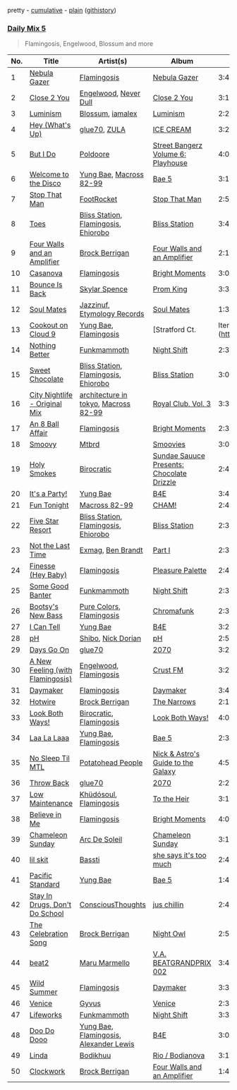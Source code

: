 pretty - [cumulative](/playlists/cumulative/Daily%20Mix%205.md) - [plain](/playlists/plain/37i9dQZF1E36TO0q54WsJv) ([githistory](https://github.githistory.xyz/vitokorn/spotify-playlist-archive/blob/master/playlists/plain/37i9dQZF1E36TO0q54WsJv))
### [Daily Mix 5](https://open.spotify.com/playlist/37i9dQZF1E36TO0q54WsJv)

> Flamingosis, Engelwood, Blossum and more

| No. | Title | Artist(s) | Album | Length |
|---|---|---|---|---|
| 1 | [Nebula Gazer](https://open.spotify.com/track/7e2AxggswjeJd2hlqPeNqw) | [Flamingosis](https://open.spotify.com/artist/75cW8FFekyCjj0mfZM1Gfb) | [Nebula Gazer](https://open.spotify.com/album/6ZplHdnrLYmdlKYTQhQM8s) | 3:46 |
| 2 | [Close 2 You](https://open.spotify.com/track/0TcZAw5Xs5JwdqE5nRzAbQ) | [Engelwood](https://open.spotify.com/artist/7rgCh0Go1ezmcV75kXQM2T), [Never Dull](https://open.spotify.com/artist/2u3rmzZC0psTER2sDfUebm) | [Close 2 You](https://open.spotify.com/album/6Bw3whl0I4WGKjZW8b3pr3) | 3:18 |
| 3 | [Luminism](https://open.spotify.com/track/6WtvZcBhLlI1pTWkAmyHDk) | [Blossum](https://open.spotify.com/artist/5n57oRR8VeYTcFnpz6svA4), [iamalex](https://open.spotify.com/artist/6M6LWvHKgBle8SUtSpq6SU) | [Luminism](https://open.spotify.com/album/1verBqXRd5mPWIdcKnz6Vy) | 2:20 |
| 4 | [Hey (What's Up)](https://open.spotify.com/track/0AQXhdkeTDUeUtKWeGu01X) | [glue70](https://open.spotify.com/artist/3AsWxxZTFPoCFxM1s8Lg1J), [ZULA](https://open.spotify.com/artist/6tWqBIxAeRmld2npkzFZf3) | [ICE CREAM](https://open.spotify.com/album/2U297DcmJRXYW0eOrgiSsF) | 3:20 |
| 5 | [But I Do](https://open.spotify.com/track/4ox2odCf0XL0g6692URWwe) | [Poldoore](https://open.spotify.com/artist/3ph6BKBPsjP7Vhtd1IXhkc) | [Street Bangerz Volume 6: Playhouse](https://open.spotify.com/album/0BHnSZAC8IfThmwlPcQQMz) | 4:00 |
| 6 | [Welcome to the Disco](https://open.spotify.com/track/1aKRACWeXW0kXMhCWo35ub) | [Yung Bae](https://open.spotify.com/artist/30FDJPN3RtwJZ20g5YGCRX), [Macross 82-99](https://open.spotify.com/artist/5C8KyBfvAz9PSaOd30eIow) | [Bae 5](https://open.spotify.com/album/5FLLpTsSlcnlwrChf2LCWM) | 3:15 |
| 7 | [Stop That Man](https://open.spotify.com/track/4YOY0qjmtrPwVpQWeS4nNm) | [FootRocket](https://open.spotify.com/artist/7BPFKaQl9MDa4rmv9QZh5L) | [Stop That Man](https://open.spotify.com/album/4NGJktgpPNi42gNqHOYBo1) | 2:50 |
| 8 | [Toes](https://open.spotify.com/track/6D01OeU8LHL1AyDSZgBzKV) | [Bliss Station](https://open.spotify.com/artist/14nuxkCmtQBF2SJfwl6vLu), [Flamingosis](https://open.spotify.com/artist/75cW8FFekyCjj0mfZM1Gfb), [Ehiorobo](https://open.spotify.com/artist/5kZ3bLambJ4rBTQ7c2pmi5) | [Bliss Station](https://open.spotify.com/album/6S2MBtq9oY2P989g8U4wlS) | 3:43 |
| 9 | [Four Walls and an Amplifier](https://open.spotify.com/track/0XuWLpllnwmIBxdHLoRKm1) | [Brock Berrigan](https://open.spotify.com/artist/39sPWwRyNp4NNMyWzN7I0o) | [Four Walls and an Amplifier](https://open.spotify.com/album/4muoD957HsInUreETMTfDa) | 2:13 |
| 10 | [Casanova](https://open.spotify.com/track/3B2hUogYBDomNPq0yqUPc7) | [Flamingosis](https://open.spotify.com/artist/75cW8FFekyCjj0mfZM1Gfb) | [Bright Moments](https://open.spotify.com/album/66WB7trJcMz1nUDxsNQt5g) | 3:01 |
| 11 | [Bounce Is Back](https://open.spotify.com/track/3Vw8ibvQbEfmUCwXpPeC6X) | [Skylar Spence](https://open.spotify.com/artist/0x0u0jCVf5Jf4DNh45XPXL) | [Prom King](https://open.spotify.com/album/4kB3NXXqZGTtehCAbyGar7) | 3:30 |
| 12 | [Soul Mates](https://open.spotify.com/track/7pFRhCj70NUNZG4xMDEQj8) | [Jazzinuf](https://open.spotify.com/artist/6rJ1GwtHin2BJbKLuNn9pi), [Etymology Records](https://open.spotify.com/artist/6sHwGhhYxjbUEiT06hnt20) | [Soul Mates](https://open.spotify.com/album/0FlFKikrKvQwyWgkItuS4S) | 1:36 |
| 13 | [Cookout on Cloud 9](https://open.spotify.com/track/1ApyhR6r0RS9SQqxuiOlgt) | [Yung Bae](https://open.spotify.com/artist/30FDJPN3RtwJZ20g5YGCRX), [Flamingosis](https://open.spotify.com/artist/75cW8FFekyCjj0mfZM1Gfb) | [Stratford Ct. | Iterum](https://open.spotify.com/album/3fpiSLxyUVMc3HP0zpZktm) | 1:55 |
| 14 | [Nothing Better](https://open.spotify.com/track/1uquVArTBwe1cxgzMFEDJs) | [Funkmammoth](https://open.spotify.com/artist/6snr2uV0JQDKLW9yWzRkPj) | [Night Shift](https://open.spotify.com/album/0leAmNOyQHaPamXSrkmcdX) | 2:31 |
| 15 | [Sweet Chocolate](https://open.spotify.com/track/4SPHvADFgZTGPwviBn5wqs) | [Bliss Station](https://open.spotify.com/artist/14nuxkCmtQBF2SJfwl6vLu), [Flamingosis](https://open.spotify.com/artist/75cW8FFekyCjj0mfZM1Gfb), [Ehiorobo](https://open.spotify.com/artist/5kZ3bLambJ4rBTQ7c2pmi5) | [Bliss Station](https://open.spotify.com/album/6S2MBtq9oY2P989g8U4wlS) | 3:04 |
| 16 | [City Nightlife - Original Mix](https://open.spotify.com/track/4X7DNtQrK71hShiyeognoq) | [architecture in tokyo](https://open.spotify.com/artist/6hQx28f86hT8QSpaKammmZ), [Macross 82-99](https://open.spotify.com/artist/5C8KyBfvAz9PSaOd30eIow) | [Royal Club, Vol. 3](https://open.spotify.com/album/6QY51ifImoOIngncUguYlp) | 3:36 |
| 17 | [An 8 Ball Affair](https://open.spotify.com/track/0QigEOtwIDKK9ECFKepHKF) | [Flamingosis](https://open.spotify.com/artist/75cW8FFekyCjj0mfZM1Gfb) | [Bright Moments](https://open.spotify.com/album/66WB7trJcMz1nUDxsNQt5g) | 2:33 |
| 18 | [Smoovy](https://open.spotify.com/track/6Be3ieqsoMqeWJekQYMQFi) | [Mtbrd](https://open.spotify.com/artist/6vXJ4kIg2HlqsSfX3S1RHV) | [Smoovies](https://open.spotify.com/album/2coYU6EESF88Wz2gx1fgsc) | 3:05 |
| 19 | [Holy Smokes](https://open.spotify.com/track/3zHxgYggWXO6K64oLpGtBx) | [Birocratic](https://open.spotify.com/artist/60b7IDlGflg5lgyfEGf9yB) | [Sundae Sauuce Presents: Chocolate Drizzle](https://open.spotify.com/album/0JpEaFsmduibGQhAEoIgXz) | 2:41 |
| 20 | [It's a Party!](https://open.spotify.com/track/1fYii6zIVMy2we1UMxqHvp) | [Yung Bae](https://open.spotify.com/artist/30FDJPN3RtwJZ20g5YGCRX) | [B4E](https://open.spotify.com/album/0CRl7sDgkjyht3JTVbIe2Z) | 3:42 |
| 21 | [Fun Tonight](https://open.spotify.com/track/4MmO631CdxuFOm18UVbhkp) | [Macross 82-99](https://open.spotify.com/artist/5C8KyBfvAz9PSaOd30eIow) | [CHAM!](https://open.spotify.com/album/4mk2tlpNn3mQKa6TlNNhnc) | 2:42 |
| 22 | [Five Star Resort](https://open.spotify.com/track/2lwxTXwtHnUD6RB65MQpoC) | [Bliss Station](https://open.spotify.com/artist/14nuxkCmtQBF2SJfwl6vLu), [Flamingosis](https://open.spotify.com/artist/75cW8FFekyCjj0mfZM1Gfb), [Ehiorobo](https://open.spotify.com/artist/5kZ3bLambJ4rBTQ7c2pmi5) | [Bliss Station](https://open.spotify.com/album/6S2MBtq9oY2P989g8U4wlS) | 2:38 |
| 23 | [Not the Last Time](https://open.spotify.com/track/44BkIH4qjWInk856CzLc3H) | [Exmag](https://open.spotify.com/artist/3ubv8WIA649ar6dwEH6ATm), [Ben Brandt](https://open.spotify.com/artist/1z4QX8v9PRvhcuBb8o6CrS) | [Part I](https://open.spotify.com/album/1QDoV4PHcrfi2QLCj4T6W2) | 2:37 |
| 24 | [Finesse (Hey Baby)](https://open.spotify.com/track/6aKEtd7dEepK0II3qqarDb) | [Flamingosis](https://open.spotify.com/artist/75cW8FFekyCjj0mfZM1Gfb) | [Pleasure Palette](https://open.spotify.com/album/6bQTJBifteaLOuon70AS6n) | 2:42 |
| 25 | [Some Good Banter](https://open.spotify.com/track/0ocYDULgRCAHRAzJPIVR9t) | [Funkmammoth](https://open.spotify.com/artist/6snr2uV0JQDKLW9yWzRkPj) | [Night Shift](https://open.spotify.com/album/0leAmNOyQHaPamXSrkmcdX) | 2:33 |
| 26 | [Bootsy's New Bass](https://open.spotify.com/track/61zPa8kQBPi4Mec9COhKbx) | [Pure Colors](https://open.spotify.com/artist/6pa33j3GieYhexuZGFA0ql), [Flamingosis](https://open.spotify.com/artist/75cW8FFekyCjj0mfZM1Gfb) | [Chromafunk](https://open.spotify.com/album/4rksOSuR4QPmGkOAqjX7mG) | 2:36 |
| 27 | [I Can Tell](https://open.spotify.com/track/2x3vJv96t2pzMyxOA2rQ4K) | [Yung Bae](https://open.spotify.com/artist/30FDJPN3RtwJZ20g5YGCRX) | [B4E](https://open.spotify.com/album/0CRl7sDgkjyht3JTVbIe2Z) | 3:21 |
| 28 | [pH](https://open.spotify.com/track/2seFcLiWwxHZ72EYFezJmJ) | [Shibo](https://open.spotify.com/artist/73BkLU3tOvi55IkQXWGFFy), [Nick Dorian](https://open.spotify.com/artist/60tZRF2LOOUONoZXo2ATtd) | [pH](https://open.spotify.com/album/62ncbg3U5IWrpf5SOqvwyj) | 2:50 |
| 29 | [Days Go On](https://open.spotify.com/track/7qiFuN7C4ty1O8A7rEcZtR) | [glue70](https://open.spotify.com/artist/3AsWxxZTFPoCFxM1s8Lg1J) | [2070](https://open.spotify.com/album/775nPqtiKfQWKbJ38Tew60) | 3:29 |
| 30 | [A New Feeling (with Flamingosis)](https://open.spotify.com/track/0FWkA0wpmzTYoYS67MIK89) | [Engelwood](https://open.spotify.com/artist/7rgCh0Go1ezmcV75kXQM2T), [Flamingosis](https://open.spotify.com/artist/75cW8FFekyCjj0mfZM1Gfb) | [Crust FM](https://open.spotify.com/album/3je8umRciaq7fZ62YAUQ3K) | 3:21 |
| 31 | [Daymaker](https://open.spotify.com/track/56ldwcedOdh19sF0bjRmDn) | [Flamingosis](https://open.spotify.com/artist/75cW8FFekyCjj0mfZM1Gfb) | [Daymaker](https://open.spotify.com/album/61H3cb9u9WlaajR64UWu7c) | 3:46 |
| 32 | [Hotwire](https://open.spotify.com/track/2nw9asAKlCdUf8LTJxHaXk) | [Brock Berrigan](https://open.spotify.com/artist/39sPWwRyNp4NNMyWzN7I0o) | [The Narrows](https://open.spotify.com/album/4hXcQ2aOvQpRxh23tGeN3a) | 2:17 |
| 33 | [Look Both Ways!](https://open.spotify.com/track/2T2ZxUKgqLZM2BDUDW2wor) | [Birocratic](https://open.spotify.com/artist/60b7IDlGflg5lgyfEGf9yB), [Flamingosis](https://open.spotify.com/artist/75cW8FFekyCjj0mfZM1Gfb) | [Look Both Ways!](https://open.spotify.com/album/3tv9NKMg3O9nlTcu2c96h7) | 4:03 |
| 34 | [Laa La Laaa](https://open.spotify.com/track/0FF2OaQU0naA51aX1cPN7d) | [Yung Bae](https://open.spotify.com/artist/30FDJPN3RtwJZ20g5YGCRX), [Flamingosis](https://open.spotify.com/artist/75cW8FFekyCjj0mfZM1Gfb) | [Bae 5](https://open.spotify.com/album/5FLLpTsSlcnlwrChf2LCWM) | 2:36 |
| 35 | [No Sleep Til MTL](https://open.spotify.com/track/1oDN1R61oEMydJwhfiEPGT) | [Potatohead People](https://open.spotify.com/artist/2lmWYYMM80tsoDES4aUB1m) | [Nick & Astro's Guide to the Galaxy](https://open.spotify.com/album/1biipttOuNVYIKDBNorvc9) | 4:53 |
| 36 | [Throw Back](https://open.spotify.com/track/35WuJB77VeYaU1Tt2Odolt) | [glue70](https://open.spotify.com/artist/3AsWxxZTFPoCFxM1s8Lg1J) | [2070](https://open.spotify.com/album/775nPqtiKfQWKbJ38Tew60) | 2:22 |
| 37 | [Low Maintenance](https://open.spotify.com/track/7lygM4NWdvujY9DkU5uYsX) | [Khüdósoul](https://open.spotify.com/artist/1BD96imJszxv13DW89acwb), [Flamingosis](https://open.spotify.com/artist/75cW8FFekyCjj0mfZM1Gfb) | [To the Heir](https://open.spotify.com/album/05KQsL1t29APijPxSd8nid) | 3:11 |
| 38 | [Believe in Me](https://open.spotify.com/track/4mcythZPK5tm8zRvz86Loe) | [Flamingosis](https://open.spotify.com/artist/75cW8FFekyCjj0mfZM1Gfb) | [Bright Moments](https://open.spotify.com/album/66WB7trJcMz1nUDxsNQt5g) | 4:05 |
| 39 | [Chameleon Sunday](https://open.spotify.com/track/1iKuDe4Wl214BGagyHhhcw) | [Arc De Soleil](https://open.spotify.com/artist/2iLMJdaqsQ44X7MPRD7rR5) | [Chameleon Sunday](https://open.spotify.com/album/2VzZT5EAMaHolmQfNdB599) | 3:15 |
| 40 | [lil skit](https://open.spotify.com/track/7KphRv1mvPUCfSDix7qgGH) | [Bassti](https://open.spotify.com/artist/0tFVT92PBHTTLoKmS8WbFP) | [she says it's too much](https://open.spotify.com/album/34m9KdrtcdJxhA6QRGbN69) | 2:48 |
| 41 | [Pacific Standard](https://open.spotify.com/track/0lpNYsExWQzK1NvHoC0REg) | [Yung Bae](https://open.spotify.com/artist/30FDJPN3RtwJZ20g5YGCRX) | [Bae 5](https://open.spotify.com/album/08bVHdOFE6ulzWZf3qbeiN) | 1:49 |
| 42 | [Stay In Drugs, Don't Do School](https://open.spotify.com/track/7qXr9azdcc9AlWDMqhvTPs) | [ConsciousThoughts](https://open.spotify.com/artist/7nNml7OiJoyXojuihNAmDu) | [jus chillin](https://open.spotify.com/album/1QTrJ868wINSwjRlPWRpYa) | 2:49 |
| 43 | [The Celebration Song](https://open.spotify.com/track/2PCzTY9yGrzibxqm3VFWTA) | [Brock Berrigan](https://open.spotify.com/artist/39sPWwRyNp4NNMyWzN7I0o) | [Night Owl](https://open.spotify.com/album/5wB1J9fVnw9ovoWK6FGBo4) | 2:52 |
| 44 | [beat2](https://open.spotify.com/track/09VzZm9gmAv00bxTTuUxjj) | [Maru Marmello](https://open.spotify.com/artist/2SYZ1r9agpXAyk9Vay2j1R) | [V.A. BEATGRANDPRIX 002](https://open.spotify.com/album/4IFuVf74TCqIiklgS7DovK) | 3:46 |
| 45 | [Wild Summer](https://open.spotify.com/track/0yGK2x1dezOEwQt6CK0tDx) | [Flamingosis](https://open.spotify.com/artist/75cW8FFekyCjj0mfZM1Gfb) | [Daymaker](https://open.spotify.com/album/61H3cb9u9WlaajR64UWu7c) | 3:32 |
| 46 | [Venice](https://open.spotify.com/track/5VmL8CrjM82tIGWwum8Cbo) | [Gyvus](https://open.spotify.com/artist/6qNRi3Mn9apPNnMSt6Qbvn) | [Venice](https://open.spotify.com/album/380nnXWEOGoB4ILSl7mijj) | 2:36 |
| 47 | [Lifeworks](https://open.spotify.com/track/4fbRofJaDi8EboKu5Oo5R1) | [Funkmammoth](https://open.spotify.com/artist/6snr2uV0JQDKLW9yWzRkPj) | [Night Shift](https://open.spotify.com/album/0leAmNOyQHaPamXSrkmcdX) | 3:36 |
| 48 | [Doo Do Dooo](https://open.spotify.com/track/5yEOPBceI49hbGWr0dAvJN) | [Yung Bae](https://open.spotify.com/artist/30FDJPN3RtwJZ20g5YGCRX), [Flamingosis](https://open.spotify.com/artist/75cW8FFekyCjj0mfZM1Gfb), [Alexander Lewis](https://open.spotify.com/artist/1XwAo9UCt90soyw5V7U6LV) | [B4E](https://open.spotify.com/album/6X6BP547q2EhoEsDVbwMt6) | 3:04 |
| 49 | [Linda](https://open.spotify.com/track/1F6zMQsOwOfQw3Js7ZObGG) | [Bodikhuu](https://open.spotify.com/artist/6H6edBGSNltgBialYci7aM) | [Rio / Bodianova](https://open.spotify.com/album/4TPl6769Jzs6Hk4Ixjz6uf) | 3:15 |
| 50 | [Clockwork](https://open.spotify.com/track/7zaoRJ3qVZ6JTZ3IIqwpxx) | [Brock Berrigan](https://open.spotify.com/artist/39sPWwRyNp4NNMyWzN7I0o) | [Four Walls and an Amplifier](https://open.spotify.com/album/4muoD957HsInUreETMTfDa) | 1:49 |